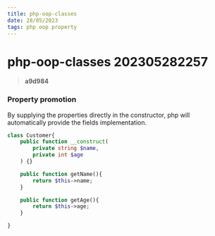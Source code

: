 ```yaml
---
title: php-oop-classes
date: 28/05/2023
tags: php oop property
---
```


# **php-oop-classes** 202305282257 
> **a9d984**

  
### Property promotion

By supplying the properties directly in the constructor, php will automatically
provide the fields implementation.

```PHP
class Customer{
    public function __construct(
        private string $name,
        private int $age
    ) {}

    public function getName(){
        return $this->name;
    }

    public function getAge(){
        return $this->age;
    }

}
```
